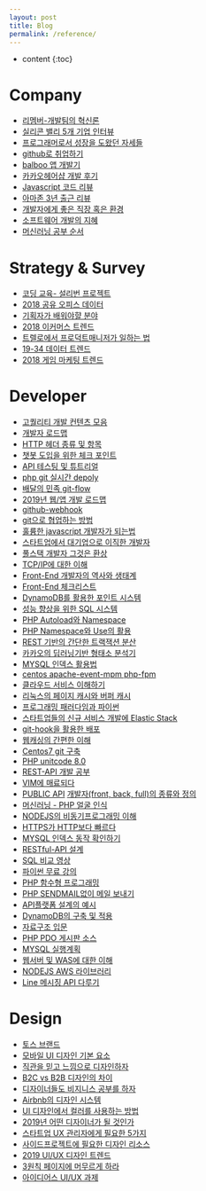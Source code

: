 ```yaml
---
layout: post
title: Blog
permalink: /reference/
---
```


* content
{:toc}


Company
=====================
+ [리멤버-개발팀의 혁신론](https://m.post.naver.com/viewer/postView.nhn?volumeNo=17322226&memberNo=39874958)
+ [실리콘 밸리 5개 기업 인터뷰](http://www.looah.com/article/view/2070)
+ [프로그래머로서 성장을 도왔던 자세들](https://ahnheejong.name/articles/becoming-better-programmer/?fbclid=IwAR0rrKsIl5jY_h-40Z5OiQBCW7CecSqqp0XL0cSBDYNFcu8N9nMNUGP6w9w)
+ [github로 취업하기](https://sujinlee.me/professional-github/)
+ [balboo 앱 개발기](https://dev-yakuza.github.io/ko/blaboo/development-journal/)
+ [카카오헤어샵 개발 후기](https://brunch.co.kr/@cg4jins/1?fbclid=IwAR0EIC59PnCSZg5Y9FjSEFlnmB58ISifm9xqysUlqK5Axn486bNlx-yC7z8)
+ [Javascript 코드 리뷰](https://cimfalab.github.io/deepscan/2016/08/code-review-1)
+ [아마존 3년 출근 리뷰](https://zaverome.wordpress.com/2019/01/09/%EC%95%84%EB%A7%88%EC%A1%B4-3%EB%85%84-%EC%B6%9C%EA%B7%BC%EA%B8%B0-1-%ED%95%98%EB%A3%A8-%EC%9D%BC%EA%B3%BC-%EB%B0%8F-%EC%9A%94%EC%95%BD/)
+ [개발자에게 좋은 직장 혹은 환경](http://www.chidoo.me/index.php/2018/12/31/good-company-or-good-environment-for-a-developer/)
+ [소프트웨어 개발의 지혜](https://brunch.co.kr/@springboot/35)
+ [머신러닝 공부 순서](https://gomcine.tistory.com/entry/%EB%A8%B8%EC%8B%A0%EB%9F%AC%EB%8B%9D-%EA%B3%B5%EB%B6%80-%EC%88%9C%EC%84%9C-%EB%B0%8F-%EB%B0%A9%EB%B2%95-%EA%B0%95%EC%9D%98-%EC%A0%95%EB%A6%AC)

Strategy & Survey
=====================
+ [코딩 교육- 설리번 프로젝트](https://sullivanproject.io/)
+ [2018 공유 오피스 데이터](https://platum.kr/archives/114248)
+ [기획자가 배워야햘 분야](http://icunow.co.kr/project-manager2-2/)
+ [2018 이커머스 트렌드](https://byline.network/2018/12/24-27/)
+ [트렐로에서 프로덕트매니저가 일하는 법](http://bridge.500startups.co.kr/%ED%8A%B8%EB%A0%90%EB%A1%9C%EC%97%90%EC%84%9C-%ED%94%84%EB%A1%9C%EB%8D%95%ED%8A%B8-%EB%A7%A4%EB%8B%88%EC%A0%80%EA%B0%80-%EC%9D%BC%ED%95%98%EB%8A%94-%EB%B0%A9%EB%B2%95/?utm_source=ppc-facebook&utm_medium=ad-link&utm_campaign=id-s1awa-ppc-fbn-trf-avatars&utm_content=avatar4-intproductdevelopment-dmg2535u-kr&utm_term=casestudy-v15-lnk-img-20181114)
+ [19-34 데이터 트렌드](http://www.openads.co.kr/nTrend/article/4439)
+ [2018 게임 마케팅 트렌드](https://m.blog.naver.com/PostView.nhn?blogId=appsflyer_kr&logNo=221419257623&proxyReferer=http%3A%2F%2Fm.facebook.com%2F)

Developer
=====================
+ [고퀄리티 개발 컨텐츠 모음](https://github.com/Integerous/goQuality-dev-contents/blob/master/README.md)
+ [개발자 로드맵](https://github.com/kamranahmedse/developer-roadmap/blob/master/readme.md)
+ [HTTP 헤더 종류 및 항목](https://gmlwjd9405.github.io/2019/01/28/http-header-types.html)
+ [챗봇 도입을 위한 체크 포인트](https://blog.lgcns.com/1886)
+ [API 테스팅 및 튜트리얼](https://imqa.tech/2018/12/11/api-testing-tutorial/)
+ [php git 실시간 depoly](https://b.fantazm.net/entry/Delpoy-PHP-project-WindowsLocal-LinuxServer-using-github)
+ [배달의 민족 git-flow](http://woowabros.github.io/experience/2017/10/30/baemin-mobile-git-branch-strategy.html)
+ [2019년 웹/앱 개발 로드맵](https://zaverome.wordpress.com/2019/01/09/%EC%95%84%EB%A7%88%EC%A1%B4-3%EB%85%84-%EC%B6%9C%EA%B7%BC%EA%B8%B0-1-%ED%95%98%EB%A3%A8-%EC%9D%BC%EA%B3%BC-%EB%B0%8F-%EC%9A%94%EC%95%BD/)
+ [github-webhook](https://ncube.net/13442)
+ [git으로 협업하는 방법](https://ryan-han.com/post/2018/etc/gitflow/)
+ [훌륭한 javascript 개발자가 되는법](https://brunch.co.kr/@chiyodad/9)
+ [스타트업에서 대기업으로 이직한 개발자](https://jhleed.tistory.com/m/123)
+ [풀스택 개발자 그것은 환상](https://brunch.co.kr/@supims/17)
+ [TCP/IP에 대한 이해](https://d2.naver.com/helloworld/47667)
+ [Front-End 개발자의 역사와 생태계](https://moon9342.github.io/front-end-ecosystem)
+ [Front-End 체크리스트](https://github.com/kesuskim/Front-End-Checklist/blob/master/README.md)
+ [DynamoDB를 활용한 포인트 시스템](https://brunch.co.kr/@mobiinside/957)
+ [성능 향상을 위한 SQL 시스템](https://d2.naver.com/helloworld/1155)
+ [PHP Autoload와 Namespace](https://freehoon.tistory.com/m/76)
+ [PHP Namespace와 Use의 활용](https://m.blog.naver.com/PostView.nhn?blogId=coding-&logNo=221425166528&isFromSearchAddView=true)
+ [REST 기반의 간단한 트랙잭션 분산](https://www.popit.kr/rest-%EA%B8%B0%EB%B0%98%EC%9D%98-%EA%B0%84%EB%8B%A8%ED%95%9C-%EB%B6%84%EC%82%B0-%ED%8A%B8%EB%9E%9C%EC%9E%AD%EC%85%98-%EA%B5%AC%ED%98%84-1%ED%8E%B8/)
+ [카카오의 딥러닝기반 형태소 분석기](http://tech.kakao.com/2018/12/13/khaiii/)
+ [MYSQL 인덱스 활용법](https://jojoldu.tistory.com/243)
+ [centos apache-event-mpm php-fpm](https://www.kutukupret.com/2016/06/04/centos-7-apache-event-mpm-with-php-fpm/)
+ [클라우드 서비스 이해하기](https://brunch.co.kr/@leedongins/60)
+ [리눅스의 페이지 캐시와 버퍼 캐시](https://brunch.co.kr/@alden/25)
+ [프로그래밍 패러다임과 파이썬](https://tech.peoplefund.co.kr/2018/11/28/programming-paradigm-and-python-kor.html)
+ [스타트업들의 신규 서비스 개발에 Elastic Stack](https://www.elastic.co/kr/videos/elasticon-seminar-seoul-2016-gs-shop?blade=facebook&hulk=cpc)
+ [git-hook을 활용한 배포](https://sjh1253.tistory.com/m/entry/git-git-hook%EC%9D%84-%EC%9D%B4%EC%9A%A9%ED%95%9C-%EC%9B%B9%EC%84%9C%EB%B2%84-%EC%9E%90%EB%8F%99-%EB%B0%B0%ED%8F%AC)
+ [웹캐싱의 간편한 이해](https://adhrinae.github.io/posts/web-caching-explained-by-buying-milk-kr)
+ [Centos7 git 구축](https://lhb0517.tistory.com/m/entry/CentOS-7-Git-%EC%84%9C%EB%B2%84-%EA%B5%AC%EC%B6%95)
+ [PHP unitcode 8.0](https://github.com/sebastianbergmann/phpunit/releases/tag/8.0.0)
+ [REST-API 개발 공부](https://medium.com/@final.lee)
+ [VIM에 매료되다](https://blog.hax0r.info/2018-06-27/be-fascinated-by-vim/?utm_source=weirdmeetup&utm_medium=original_link_on_post&utm_campaign=Vim%EC%97%90+%EB%A7%A4%EB%A3%8C%EB%90%98%EB%8B%A4.+%28Feat.Happy+Hacking%29)
+ [PUBLIC API](http://icunow.co.kr/public-apis/)
[개발자(front, back, full)의 종류와 정의](https://medium.com/code-states/%EA%B0%9C%EB%B0%9C%EC%9E%90-%EC%A7%81%EA%B5%B0-%ED%8C%8C%ED%97%A4%EC%B9%98%EA%B8%B0-1-%ED%94%84%EB%A1%A0%ED%8A%B8-front-%EB%B0%B1-back-%ED%92%80%EC%8A%A4%ED%83%9D-full-stack-%EA%B0%9C%EB%B0%9C%EC%9E%90-f6c2f53e5b3b)
+ [머신러닝 - PHP 얼굴 인식](https://www.backendguy.com/face-detection-in-php/)
+ [NODEJS의 비동기프로그래밍 이해](http://www.nextree.co.kr/p7292/)
+ [HTTPS가 HTTP보다 빠르다](https://tech.ssut.me/https-is-faster-than-http/)
+ [MYSQL 인덱스 동작 확인하기](https://engineering.linecorp.com/ko/blog/mysql-workbench-visual-explain-index/)
+ [RESTful-API 설계](https://brunch.co.kr/@springboot/59)
+ [SQL 비교 영상](https://www.youtube.com/watch?v=ZS_kXvOeQ5Y&app=desktop)
+ [파이썬 무료 강의](https://www.seoulworkshop.org/tag/python2019)
+ [PHP 함수형 프로그래밍](http://www.shortlearner.com/print-numbers-from-1-to-n-without-using-loop-in-php/)
+ [PHP SENDMAIL없이 메일 보내기](http://www.shortlearner.com/send-mail-without-smtp-authentication-in-php/)
+ [API플랫폼 설계의 예시](https://dunglas.fr/2019/01/api-platform-2-4/)
+ [DynamoDB의 구축 및 적용](https://m.blog.naver.com/scw0531/221446253189)
+ [자료구조 입문](https://lypicfa.tistory.com/m/280)
+ [PHP PDO 게시판 소스](https://github.com/HendrikEduard/-PDQ-Pretty-n-Damn-Quick-PHP-Toolkit)
+ [MYSQL 실행계획](https://12bme.tistory.com/160)
+ [웹서버 및 WAS에 대한 이해](https://brunch.co.kr/@springboot/21)
+ [NODEJS AWS 라이브러리](https://github.com/cheese10yun/node-yun)
+ [Line 메시징 API 다루기](https://engineering.linecorp.com/ko/blog/line-messaging-api-samplebot/)


Design
=====================
+ [토스 브랜드](https://toss.im/brand)
+ [모바일 UI 디자인 기본 요소](https://brunch.co.kr/@chulhochoiucj0/23)
+ [직관을 믿고 느낌으로 디자인하자](https://brunch.co.kr/@jinbread/88)
+ [B2C vs B2B 디자인의 차이](https://ppss.kr/archives/144255)
+ [디자이너들도 비지니스 공부를 하자](https://brunch.co.kr/@grinbee/3?fbclid=IwAR2DSje8I0u3uxAbCpb8tMDZ1Swh5k5BN6JWKqbfRgqdIhAM8FvcqOCjuao)
+ [Airbnb의 디자인 시스템](https://brunch.co.kr/@eunlune/15?fbclid=IwAR0ORa2zIqCX_UXWrh1TduYIPdVQU_FoZI-1LFsPxItCCALzpbRymzax8Ws)
+ [UI 디자인에서 컬러를 사용하는 방법](https://brunch.co.kr/@hyeminimi/23)
+ [2019년 어떤 디자이너가 될 것인가](https://brunch.co.kr/@designforhuman/32)
+ [스타트업 UX 관리자에게 필요한 5가지](https://brunch.co.kr/@jungkloo/18)
+ [사이드프로젝트에 필요한 디자인 리소스](https://brunch.co.kr/@mobiinside/1423)
+ [2019 UI/UX 디자인 트렌드](https://brunch.co.kr/@usdlab/38?utm_medium=gaerae.com)
+ [3원칙 페이지에 머무르게 하라](https://brunch.co.kr/@plusx/23?fbclid=IwAR0TZCCr4jPuwGd15hKgtHWYwxITZlYu3qrnSiRA3TcPYrXzen5bSq8-N4Q)
+ [아이디어스 UI/UX 과제](https://www.notion.so/UX-UI-f1c5c7603817454ca3c3cda41c7e5cbb)